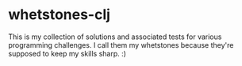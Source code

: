 # whetstones-clj

This is my collection of solutions and associated tests for various programming challenges. I call them my whetstones because they're supposed to keep my skills sharp. :)
